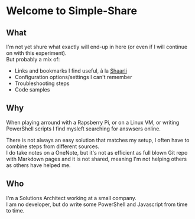 # Welcome to Simple-Share

## What

I'm not yet shure what exactly will end-up in here (or even if I will continue on with this experiment).  
But probably a mix of:  

* Links and bookmarks I find useful, à la [Shaarli](https://github.com/shaarli/Shaarli)
* Configuration options/settings I can't remember
* Troubleshooting steps
* Code samples

## Why

When playing arround with a Rapsberry Pi, or on a Linux VM, or writing PowerShell scripts I find mysleft searching for answsers online.  

There is not always an easy solution that matches my setup, I often have to combine steps from different sources.  
I do take notes on a OneNote, but it's not as efficient as full blown Git repo with Markdown pages and it is not shared, meaning I'm not helping others as others have helped me.  

## Who

I'm a Solutions Architect working at a small company.  
I am no developer, but do write some PowerShell and Javascript from time to time.  
